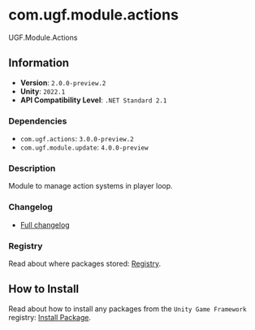 # com.ugf.module.actions

UGF.Module.Actions

## Information

- **Version**: `2.0.0-preview.2`
- **Unity**: `2022.1`
- **API Compatibility Level**: `.NET Standard 2.1`

### Dependencies

- `com.ugf.actions`: `3.0.0-preview.2`
- `com.ugf.module.update`: `4.0.0-preview`


### Description

Module to manage action systems in player loop.

### Changelog

- [Full changelog](changelog.md)

### Registry

Read about where packages stored: [Registry](https://github.com/unity-game-framework/organization/blob/main/docs/registry.md).

## How to Install

Read about how to install any packages from the `Unity Game Framework` registry: [Install Package](https://github.com/unity-game-framework/organization/blob/main/docs/install-packages.md).
